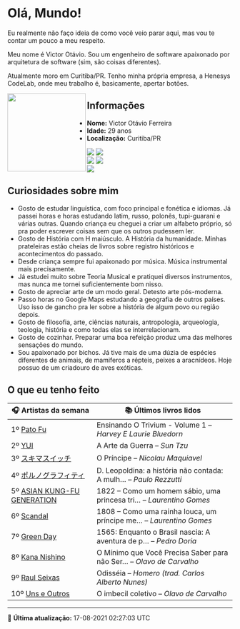 # Olá, Mundo!

Eu realmente não faço ideia de como você veio parar aqui, mas vou te contar um pouco a meu respeito.

Meu nome é Victor Otávio. Sou um engenheiro de software apaixonado por arquitetura de software (sim, são coisas diferentes).

Atualmente moro em Curitiba/PR. Tenho minha própria empresa, a Henesys CodeLab, onde meu trabalho é, basicamente, apertar botões.

<img align="left" src="https://github.com/vctrtvfrrr/vctrtvfrrr/raw/master/octocat.png" alt="" width="175" />

## Informações

- **Nome:** Victor Otávio Ferreira
- **Idade:** 29 anos
- **Localização:** Curitiba/PR

[![](https://img.shields.io/badge/LinkedIn-victorotavio-blue)](https://www.linkedin.com/in/victorotavio/) [![](https://img.shields.io/badge/Twitter-@vctrtvfrrr-blue)](https://twitter.com/vctrtvfrrr)  
[![](https://img.shields.io/badge/GitHub-vctrtvfrrr-24292e)](https://github.com/vctrtvfrrr) [![](https://img.shields.io/badge/GitLab-vctrtvfrrr-ec5d16)](https://gitlab.com/vctrtvfrrr)  
[![](https://img.shields.io/badge/Email-victor@otavioferreira.com.br-red)](mailto:victor@otavioferreira.com.br)  

## Curiosidades sobre mim

-   Gosto de estudar linguística, com foco principal e fonética e idiomas. Já passei horas e horas estudando latim, russo, polonês, tupi-guarani e várias outras. Quando criança eu cheguei a criar um alfabeto próprio, só pra poder escrever coisas sem que os outros pudessem ler.
-   Gosto de História com H maiúsculo. A História da humanidade. Minhas prateleiras estão cheias de livros sobre registro históricos e acontecimentos do passado.
-   Desde criança sempre fui apaixonado por música. Música instrumental mais precisamente.
-   Já estudei muito sobre Teoria Musical e pratiquei diversos instrumentos, mas nunca me tornei suficientemente bom nisso.
-   Gosto de apreciar arte de um modo geral. Detesto arte pós-moderna.
-   Passo horas no Google Maps estudando a geografia de outros países. Uso isso de gancho pra ler sobre a história de algum povo ou região depois.
-   Gosto de filosofia, arte, ciências naturais, antropologia, arqueologia, teologia, história e como todas elas se interrelacionam.
-   Gosto de cozinhar. Preparar uma boa refeição produz uma das melhores sensações do mundo.
-   Sou apaixonado por bichos. Já tive mais de uma dúzia de espécies diferentes de animais, de mamiferos a répteis, peixes a aracnídeos. Hoje possuo de um criadouro de aves exóticas.


## O que eu tenho feito

|                                                        🎧 Artistas da semana                                                         |                      📚 Últimos livros lidos                      |
|--------------------------------------------------------------------------------------------------------------------------------------|-------------------------------------------------------------------|
| 1º [Pato Fu](https://www.last.fm/music/Pato+Fu)                                                                                      | Ensinando O Trivium - Volume 1	–	_Harvey E Laurie Bluedorn_         |
| 2º [YUI](https://www.last.fm/music/YUI)                                                                                              | A Arte da Guerra	–	_Sun Tzu_                                        |
| 3º [スキマスイッチ](https://www.last.fm/music/%E3%82%B9%E3%82%AD%E3%83%9E%E3%82%B9%E3%82%A4%E3%83%83%E3%83%81)                       | O Príncipe	–	_Nicolau Maquiavel_                                    |
| 4º [ポルノグラフィティ](https://www.last.fm/music/%E3%83%9D%E3%83%AB%E3%83%8E%E3%82%B0%E3%83%A9%E3%83%95%E3%82%A3%E3%83%86%E3%82%A3) | D. Leopoldina: a história não contada: A mulh…	–	_Paulo Rezzutti_   |
| 5º [ASIAN KUNG-FU GENERATION](https://www.last.fm/music/ASIAN+KUNG-FU+GENERATION)                                                    | 1822 – Como um homem sábio, uma princesa tri…	–	_Laurentino Gomes_  |
| 6º [Scandal](https://www.last.fm/music/Scandal)                                                                                      | 1808 – Como uma rainha louca, um príncipe me…	–	_Laurentino Gomes_  |
| 7º [Green Day](https://www.last.fm/music/Green+Day)                                                                                  | 1565: Enquanto o Brasil nascia: A aventura de p…	–	_Pedro Doria_    |
| 8º [Kana Nishino](https://www.last.fm/music/Kana+Nishino)                                                                            | O Mínimo que Você Precisa Saber para não Ser…	–	_Olavo de Carvalho_ |
| 9º [Raul Seixas](https://www.last.fm/music/Raul+Seixas)                                                                              | Odisséia	–	_Homero (trad. Carlos Alberto Nunes)_                    |
| 10º [Uns e Outros](https://www.last.fm/music/Uns+e+Outros)                                                                           | O imbecil coletivo	–	_Olavo de Carvalho_                            |


---

🚀 **Última atualização:** 17-08-2021 02:27:03 UTC